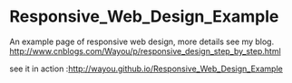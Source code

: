 Responsive_Web_Design_Example
=============================

An example page of responsive web design, more details see my blog.
http://www.cnblogs.com/Wayou/p/responsive_design_step_by_step.html

see it in action :http://wayou.github.io/Responsive_Web_Design_Example
